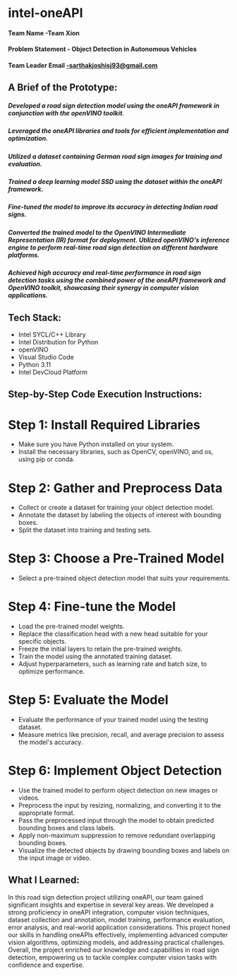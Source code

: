 # intel-oneAPI

#### Team Name -Team Xion
#### Problem Statement - Object Detection in Autonomous Vehicles
#### Team Leader Email -sarthakjoshisj93@gmail.com

## A Brief of the Prototype:
  ##### Developed a road sign detection model using the oneAPI framework in conjunction with the openVINO toolkit. 
  #####  Leveraged the oneAPI libraries and tools for efficient implementation and optimization. 
  #####  Utilized a dataset containing German road sign images for training and evaluation. 
  #####  Trained a deep learning model SSD using the dataset within the oneAPI framework. 
  #####  Fine-tuned the model to improve its accuracy in detecting Indian road signs. 
  #####  Converted the trained model to the OpenVINO Intermediate Representation (IR) format for deployment. Utilized openVINO's inference engine to perform real-time    road sign detection on different hardware platforms. 
  #####  Achieved high accuracy and real-time performance in road sign detection tasks using the combined power of the oneAPI framework and OpenVINO toolkit, showcasing their synergy in computer vision applications.
  
## Tech Stack: 
   * Intel SYCL/C++ Library
   * Intel Distribution for Python
   * openVINO
   * Visual Studio Code
   * Python 3.11
   * Intel DevCloud Platform
   
## Step-by-Step Code Execution Instructions:
   # Step 1: Install Required Libraries

- Make sure you have Python installed on your system.
- Install the necessary libraries, such as OpenCV, openVINO, and os, using pip or conda.

# Step 2: Gather and Preprocess Data

- Collect or create a dataset for training your object detection model.
- Annotate the dataset by labeling the objects of interest with bounding boxes.
- Split the dataset into training and testing sets.

# Step 3: Choose a Pre-Trained Model

- Select a pre-trained object detection model that suits your requirements.

# Step 4: Fine-tune the Model

- Load the pre-trained model weights.
- Replace the classification head with a new head suitable for your specific objects.
- Freeze the initial layers to retain the pre-trained weights.
- Train the model using the annotated training dataset.
- Adjust hyperparameters, such as learning rate and batch size, to optimize performance.

# Step 5: Evaluate the Model

- Evaluate the performance of your trained model using the testing dataset.
- Measure metrics like precision, recall, and average precision to assess the model's accuracy.

# Step 6: Implement Object Detection

- Use the trained model to perform object detection on new images or videos.
- Preprocess the input by resizing, normalizing, and converting it to the appropriate format.
- Pass the preprocessed input through the model to obtain predicted bounding boxes and class labels.
- Apply non-maximum suppression to remove redundant overlapping bounding boxes.
- Visualize the detected objects by drawing bounding boxes and labels on the input image or video.

  
## What I Learned:
   In this road sign detection project utilizing oneAPI, our team gained significant insights and expertise in several key areas. We developed a strong proficiency in oneAPI integration, computer vision techniques, dataset collection and annotation, model training, performance evaluation, error analysis, and real-world application considerations. This project honed our skills in handling oneAPIs effectively, implementing advanced computer vision algorithms, optimizing models, and addressing practical challenges. Overall, the project enriched our knowledge and capabilities in road sign detection, empowering us to tackle complex computer vision tasks with confidence and expertise.
